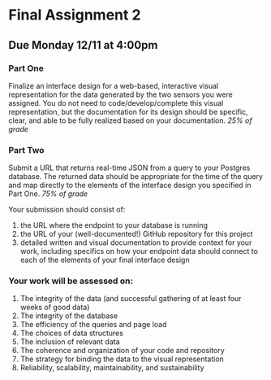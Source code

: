 # Final Assignment 2

## Due Monday 12/11 at 4:00pm

### Part One 

Finalize an interface design for a web-based, interactive visual representation for the data generated by the two sensors you were assigned. You do not need to code/develop/complete this visual representation, but the documentation for its design should be specific, clear, and able to be fully realized based on your documentation. *25% of grade*

### Part Two

Submit a URL that returns real-time JSON from a query to your Postgres database. The returned data should be appropriate for the time of the query and map directly to the elements of the interface design you specified in Part One. *75% of grade*

Your submission should consist of:  
1. the URL where the endpoint to your database is running  
2. the URL of your (well-documented!) GitHub repository for this project  
3. detailed written and visual documentation to provide context for your work, including specifics on how your endpoint data should connect to each of the elements of your final interface design 

### Your work will be assessed on:

1. The integrity of the data (and successful gathering of at least four weeks of good data)  
2. The integrity of the database  
3. The efficiency of the queries and page load  
4. The choices of data structures  
5. The inclusion of relevant data  
6. The coherence and organization of your code and repository  
7. The strategy for binding the data to the visual representation  
8. Reliability, scalability, maintainability, and sustainability  